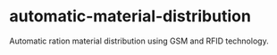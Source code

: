 # automatic-material-distribution
Automatic ration material distribution using GSM  and RFID technology.
